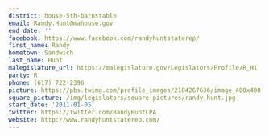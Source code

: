 ```yaml
---
district: house-5th-barnstable
email: Randy.Hunt@mahouse.gov
end_date: ''
facebook: https://www.facebook.com/randyhuntstaterep/
first_name: Randy
hometown: Sandwich
last_name: Hunt
malegislature_url: https://malegislature.gov/Legislators/Profile/R_H1
party: R
phone: (617) 722-2396
picture: https://pbs.twimg.com/profile_images/2184267636/image_400x400.jpg
square_picture: /img/legislators/square-pictures/randy-hunt.jpg
start_date: '2011-01-05'
twitter: https://twitter.com/RandyHuntCPA
website: http://www.randyhuntstaterep.com/
---
```

